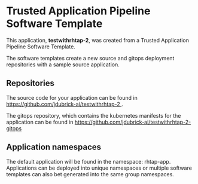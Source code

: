 # Trusted Application Pipeline Software Template

This application, **testwithrhtap-2**, was created from a Trusted Application Pipeline Software Template.

The software templates create a new source and gitops deployment repositories with a sample source application. 

## Repositories

The source code for your application can be found in [https://github.com/jdubrick-ai/testwithrhtap-2 ](https://github.com/jdubrick-ai/testwithrhtap-2 ).
 
The gitops repository, which contains the kubernetes manifests for the application can be found in 
[https://github.com/jdubrick-ai/testwithrhtap-2-gitops ](https://github.com/jdubrick-ai/testwithrhtap-2-gitops ) 

## Application namespaces 

The default application will be found in the namespace: rhtap-app. Applications can be deployed into unique namespaces or multiple software templates can also bet generated into the same group namespaces.  